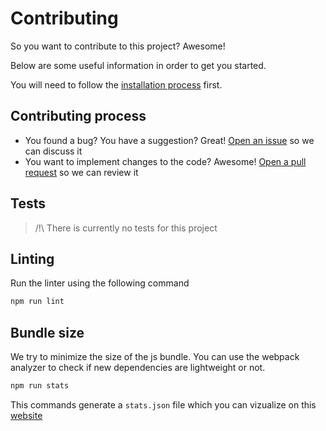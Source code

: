 # Contributing

So you want to contribute to this project? Awesome!

Below are some useful information in order to get you started.

You will need to follow the [installation process](/docs/installation.md) first.

## Contributing process

- You found a bug? You have a suggestion? Great! [Open an issue](https://github.com/Zenika/FAQ/issues) so we can discuss it
- You want to implement changes to the code? Awesome! [Open a pull request](https://github.com/Zenika/FAQ/pulls) so we can review it

## Tests

> /!\ There is currently no tests for this project

## Linting

Run the linter using the following command

```bash
npm run lint
```

## Bundle size

We try to minimize the size of the js bundle. You can use the webpack analyzer to check if new dependencies are lightweight or not.

```bash
npm run stats
```

This commands generate a `stats.json` file which you can vizualize on this [website](https://chrisbateman.github.io/webpack-visualizer/)
